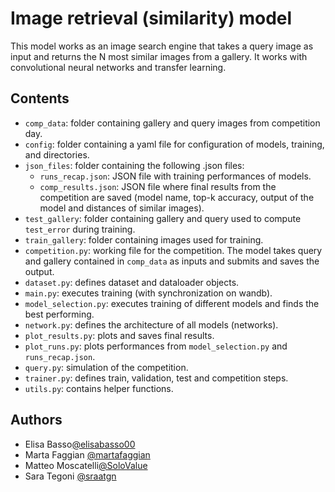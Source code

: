 # Image retrieval (similarity) model

This model works as an image search engine that takes a query image as input and returns the N most similar images from a gallery. It works with convolutional neural networks and transfer learning.


## Contents
- `comp_data`: folder containing gallery and query images from competition day.
- `config`: folder containing a yaml file for configuration of models, training, and directories.
- `json_files`: folder containing the following .json files:
    - `runs_recap.json`: JSON file with training performances of models.
    - `comp_results.json`: JSON file where final results from the competition are saved (model name, top-k accuracy, output of the model and distances of similar images).
- `test_gallery`: folder containing gallery and query used to compute `test_error` during training.
- `train_gallery`: folder containing images used for training.
- `competition.py`: working file for the competition. The model takes query and gallery contained in `comp_data` as inputs and submits and saves the output.
- `dataset.py`: defines dataset and dataloader objects.
- `main.py`: executes training (with synchronization on wandb).
- `model_selection.py`: executes training of different models and finds the best performing.
- `network.py`: defines the architecture of all models (networks).
- `plot_results.py`: plots and saves final results.
- `plot_runs.py`: plots performances from `model_selection.py` and `runs_recap.json`.
- `query.py`: simulation of the competition.
- `trainer.py`: defines train, validation, test and competition steps.
- `utils.py`: contains helper functions.

## Authors

- Elisa Basso[@elisabasso00](https://github.com/elisabasso00)
- Marta Faggian [@martafaggian](https://github.com/martafaggian)
- Matteo Moscatelli[@SoloValue](https://github.com/SoloValue)
- Sara Tegoni [@sraatgn](https://github.com/sraatgn)

